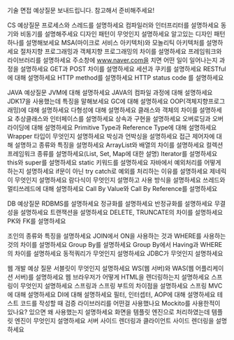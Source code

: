 기술 면접 예상질문 보내드립니다. 참고해서 준비해주세요!


CS 예상질문
프로세스와  스레드를  설명하세요
컴파일러와  인터프리터를  설명하세요 
동기와  비동기를  설명해주세요
디자인  패턴이  무엇인지  설명하세요 
알고있는  디자인  패턴하나를  설명해보세요
MSA(마이크로 서비스 아키텍처)와 모놀리틱 아키텍처를 설명하세요 
절차지향 프로그래밍과 객체지향 프로그래밍의 차이를 설명하세요 
프레임워크와 라이브러리를 설명하세요
주소창에 www.naver.com을  치면  어떤  일이  일어나는지  과정을  설명하세요 
GET과 POST 차이를  설명하세요
세션과  쿠키를  설명하세요 
RESTful에  대해  설명하세요 
HTTP method를  설명하세요 
HTTP status code 를  설명하세요

JAVA 예상질문
JVM에  대해  설명하세요
JAVA의 컴파일 과정에 대해 설명하세요 
JDK17을 사용했는데 특징을 말해보세요 
GC에 대해 설명하세요
OOP(객체지향프로그래밍)에  대해  설명하세요 
다형성에  대해  설명하세요
클래스와  객체의  차이를  설명하세요 
추상클래스와  인터페이스를  설명하세요
상속과  구현을  설명하세요
오버로딩과  오버라이딩에  대해  설명하세요 
Primitive Type과 Reference Type에  대해  설명하세요 
Wrapper 타입이  무엇인지  설명하세요
박싱과  언박싱을  설명하세요
접근  제어자에  대해  설명하고  종류와  특징을  설명하세요 
ArrayList와  배열의  차이를  설명하세요
컬렉션  프레임워크  종류를  설명하세요(List, Set, Map에  대한  설명) 
Iterator를  설명하세요
this와 super를 설명하세요 
static 키워드를 설명하세요
자바에서  예외처리를  어떻게  하는지  설명하세요
if문이  아닌 try catch로  예외를  처리하는  이유를  설명하세요 
제네릭이  무엇인지  설명하세요
람다식이  무엇인지  설명하고  사용  방식을  설명하세요 
쓰레드와  멀티쓰레드에  대해  설명하세요
Call By Value와 Call By Reference를  설명하세요

DB 예상질문
RDBMS를  설명하세요 
정규화를  설명하세요 
반정규화를  설명하세요 
무결성을  설명하세요 
트랜잭션을  설명하세요
DELETE, TRUNCATE의  차이를  설명하세요 
PK와 FK를  설명하세요

조인의  종류와  특징을  설명하세요
JOIN에서 ON을  사용하는  것과 WHERE를  사용하는  것의  차이를  설명하세요 
Group By를  설명하세요
Group By에서 Having과 WHERE의  차이를  설명하세요 
동적쿼리가  무엇인지  설명하세요
JDBC가  무엇인지  설명하세요

웹  개발  예상  질문
서블릿이  무엇인지  설명하세요
WS(웹 서버)와 WAS(웹 어플리케이션 서버)를 설명하세요 
웹 브라우저가 어떻게 HTML을 렌더링하는지 설명하세요 
스프링이 무엇인지 설명하세요
스프링과  스프링  부트의  차이점을  설명하세요 
스프링 MVC에  대해  설명하세요
DI에  대해  설명하세요
필터, 인터셉터, AOP에  대해  설명하세요
테스트  코드를  작성할  때  검증  라이브러리를  어떤걸  사용했나요
Mockito를  사용한적이  있나요? 있으면  왜  사용했는지  설명하세요
화면을  템플릿  엔진으로  처리하였는데  템플릿  엔진이  무엇인지  설명하세요 
서버  사이드  렌더링과  클라이언트  사이드  렌더링을  설명하세요
